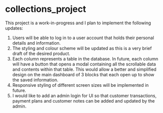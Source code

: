 # collections_project

This project is a work-in-progress and I plan to implement the following updates:

1. Users will be able to log in to a user account that holds their personal details and information.
2. The styling and colour scheme will be updated as this is a very brief draft of the desired product. 
3. Each column represents a table in the database. In future, each column will have a button that opens a modal containing all the scrollable data and contents within that table. This would allow a better and simplified design on the main dashboard of 3 blocks that each open up to show the saved information.
4. Responsive styling of different screen sizes will be implemented in future.
5. I would like to add an admin login for UI so that customer transactions, payment plans and customer notes can be added and updated by the admin.